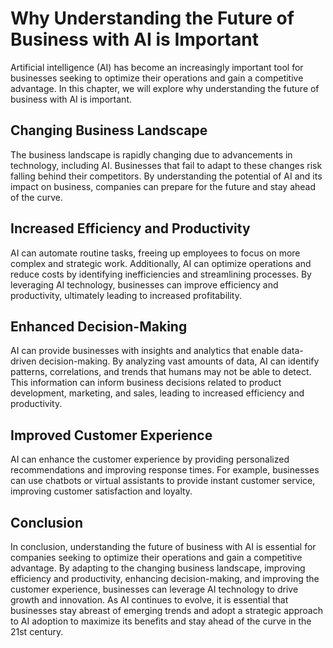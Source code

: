 Why Understanding the Future of Business with AI is Important
======================================================================================

Artificial intelligence (AI) has become an increasingly important tool for businesses seeking to optimize their operations and gain a competitive advantage. In this chapter, we will explore why understanding the future of business with AI is important.

Changing Business Landscape
---------------------------

The business landscape is rapidly changing due to advancements in technology, including AI. Businesses that fail to adapt to these changes risk falling behind their competitors. By understanding the potential of AI and its impact on business, companies can prepare for the future and stay ahead of the curve.

Increased Efficiency and Productivity
-------------------------------------

AI can automate routine tasks, freeing up employees to focus on more complex and strategic work. Additionally, AI can optimize operations and reduce costs by identifying inefficiencies and streamlining processes. By leveraging AI technology, businesses can improve efficiency and productivity, ultimately leading to increased profitability.

Enhanced Decision-Making
------------------------

AI can provide businesses with insights and analytics that enable data-driven decision-making. By analyzing vast amounts of data, AI can identify patterns, correlations, and trends that humans may not be able to detect. This information can inform business decisions related to product development, marketing, and sales, leading to increased efficiency and productivity.

Improved Customer Experience
----------------------------

AI can enhance the customer experience by providing personalized recommendations and improving response times. For example, businesses can use chatbots or virtual assistants to provide instant customer service, improving customer satisfaction and loyalty.

Conclusion
----------

In conclusion, understanding the future of business with AI is essential for companies seeking to optimize their operations and gain a competitive advantage. By adapting to the changing business landscape, improving efficiency and productivity, enhancing decision-making, and improving the customer experience, businesses can leverage AI technology to drive growth and innovation. As AI continues to evolve, it is essential that businesses stay abreast of emerging trends and adopt a strategic approach to AI adoption to maximize its benefits and stay ahead of the curve in the 21st century.
